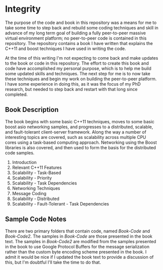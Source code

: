 # Integrity

The purpose of the code and book in this repository was a means for me to take some time to step back and rebuild some coding techniques and skill in advance of my long term goal of building a fully peer-to-peer massive virtual environment platform; no peer-to-peer code is contained in this repository.  The repository contains a book I have written that explains the C++11 and boost techniques I have used in writing the code.

At the time of this writing I'm not expecting to come back and make updates to the book or code in this repository.  The effort to create this book and code have accomplished my personal purpose, which is to help me build some updated skills and techniques.  The next step for me is to now take these techniques and begin my work on building the peer-to-peer platform.  I have some experience in doing this, as it was the focus of my PhD research, but needed to step back and restart with that long since completed.

## Book Description

The book begins with some basic C++11 techniques, moves to some basic boost asio networking samples, and progresses to a distributed, scalable, and fault-tolerant client-server framework.  Along the way a number of interesting topics are covered, such as scalability across multiple CPU cores using a task-based computing approach.  Networking using the Boost libraries is also covered, and then used to form the basis for the distributed code samples.

1. Introduction
2. Relevant C++11 Features
3. Scalability - Task-Based
4. Scalability - Priority
5. Scalability - Task Dependencies
6. Networking Techniques
7. Message Coding
8. Scalability - Distributed
9. Scalability - Fault-Tolerant - Task Dependencies

## Sample Code Notes

There are two primary folders that contain code, named *Book-Code* and *Book-Code2*.  The samples in *Book-Code* are those presented in the book text.  The samples in *Book-Code2* are modified from the samples presented in the book to use Google Protocol Buffers for the message serialization rather than the custom byte encoding scheme presented in the book.  I admit it would be nice if I updated the book text to provide a discussion of this, but I'm doubtful I'll take the time to do that.